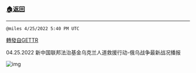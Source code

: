 ###  [:house:返回](README.md)
---


`@miles 4/25/2022 5:40 PM UTC`

[轉發自GETTR](https://gettr.com/post/p16zzac5534)

04.25.2022 新中国联邦法治基金乌克兰人道救援行动-俄乌战争最新战况播报

![img](https://media.gettr.com/group22/origin/2022/04/25/17/2ee72124-f09b-4d8e-928d-15df055fd1d9/9548d67018b19975dcafea4c4484666a.png)
